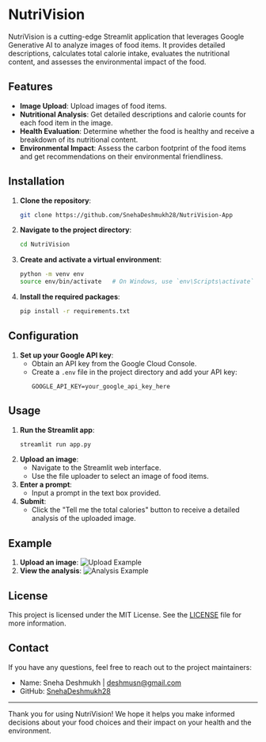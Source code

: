 # NutriVision

NutriVision is a cutting-edge Streamlit application that leverages Google Generative AI to analyze images of food items. It provides detailed descriptions, calculates total calorie intake, evaluates the nutritional content, and assesses the environmental impact of the food. 

## Features

- **Image Upload**: Upload images of food items.
- **Nutritional Analysis**: Get detailed descriptions and calorie counts for each food item in the image.
- **Health Evaluation**: Determine whether the food is healthy and receive a breakdown of its nutritional content.
- **Environmental Impact**: Assess the carbon footprint of the food items and get recommendations on their environmental friendliness.

## Installation

1. **Clone the repository**:
    ```bash
    git clone https://github.com/SnehaDeshmukh28/NutriVision-App
    ```
2. **Navigate to the project directory**:
    ```bash
    cd NutriVision
    ```
3. **Create and activate a virtual environment**:
    ```bash
    python -m venv env
    source env/bin/activate   # On Windows, use `env\Scripts\activate`
    ```
4. **Install the required packages**:
    ```bash
    pip install -r requirements.txt
    ```

## Configuration

1. **Set up your Google API key**:
    - Obtain an API key from the Google Cloud Console.
    - Create a `.env` file in the project directory and add your API key:
      ```plaintext
      GOOGLE_API_KEY=your_google_api_key_here
      ```

## Usage

1. **Run the Streamlit app**:
    ```bash
    streamlit run app.py
    ```
2. **Upload an image**:
    - Navigate to the Streamlit web interface.
    - Use the file uploader to select an image of food items.
3. **Enter a prompt**:
    - Input a prompt in the text box provided.
4. **Submit**:
    - Click the "Tell me the total calories" button to receive a detailed analysis of the uploaded image.

## Example

1. **Upload an image**:
    ![Upload Example](images/upload_example.png)
2. **View the analysis**:
    ![Analysis Example](images/analysis_example.png)

## License

This project is licensed under the MIT License. See the [LICENSE](LICENSE) file for more information.

## Contact

If you have any questions, feel free to reach out to the project maintainers:

- Name: Sneha Deshmukh | deshmusn@gmail.com
- GitHub: [SnehaDeshmukh28](https://github.com/SnehaDeshmukh28)

---

Thank you for using NutriVision! We hope it helps you make informed decisions about your food choices and their impact on your health and the environment.